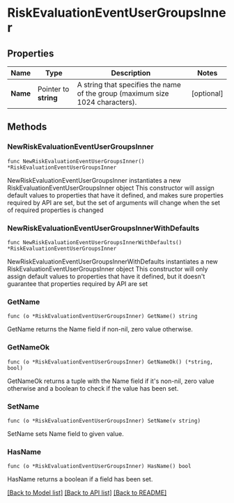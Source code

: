 # RiskEvaluationEventUserGroupsInner

## Properties

Name | Type | Description | Notes
------------ | ------------- | ------------- | -------------
**Name** | Pointer to **string** | A string that specifies the name of the group (maximum size 1024 characters). | [optional] 

## Methods

### NewRiskEvaluationEventUserGroupsInner

`func NewRiskEvaluationEventUserGroupsInner() *RiskEvaluationEventUserGroupsInner`

NewRiskEvaluationEventUserGroupsInner instantiates a new RiskEvaluationEventUserGroupsInner object
This constructor will assign default values to properties that have it defined,
and makes sure properties required by API are set, but the set of arguments
will change when the set of required properties is changed

### NewRiskEvaluationEventUserGroupsInnerWithDefaults

`func NewRiskEvaluationEventUserGroupsInnerWithDefaults() *RiskEvaluationEventUserGroupsInner`

NewRiskEvaluationEventUserGroupsInnerWithDefaults instantiates a new RiskEvaluationEventUserGroupsInner object
This constructor will only assign default values to properties that have it defined,
but it doesn't guarantee that properties required by API are set

### GetName

`func (o *RiskEvaluationEventUserGroupsInner) GetName() string`

GetName returns the Name field if non-nil, zero value otherwise.

### GetNameOk

`func (o *RiskEvaluationEventUserGroupsInner) GetNameOk() (*string, bool)`

GetNameOk returns a tuple with the Name field if it's non-nil, zero value otherwise
and a boolean to check if the value has been set.

### SetName

`func (o *RiskEvaluationEventUserGroupsInner) SetName(v string)`

SetName sets Name field to given value.

### HasName

`func (o *RiskEvaluationEventUserGroupsInner) HasName() bool`

HasName returns a boolean if a field has been set.


[[Back to Model list]](../README.md#documentation-for-models) [[Back to API list]](../README.md#documentation-for-api-endpoints) [[Back to README]](../README.md)



